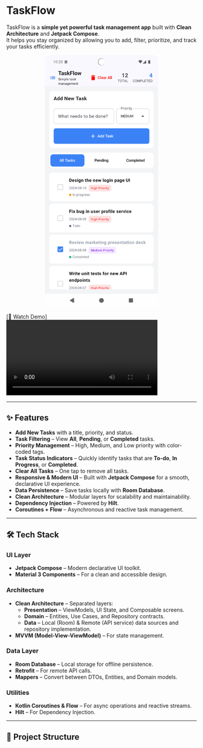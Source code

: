 # TaskFlow

TaskFlow is a **simple yet powerful task management app** built with **Clean Architecture** and **Jetpack Compose**.  
It helps you stay organized by allowing you to add, filter, prioritize, and track your tasks efficiently.

<p align="center">
  <img src="screenshots/taskflow_ui.png" alt="TaskFlow Screenshot" width="300"/>
</p>

[🎥 Watch Demo]
<video src="screenshots/taskflow.mp4" width="400" controls>
  Your browser does not support the video tag.
</video>


---

## ✨ Features

- **Add New Tasks** with a title, priority, and status.
- **Task Filtering** – View **All**, **Pending**, or **Completed** tasks.
- **Priority Management** – High, Medium, and Low priority with color-coded tags.
- **Task Status Indicators** – Quickly identify tasks that are **To-do**, **In Progress**, or **Completed**.
- **Clear All Tasks** – One tap to remove all tasks.
- **Responsive & Modern UI** – Built with **Jetpack Compose** for a smooth, declarative UI experience.
- **Data Persistence** – Save tasks locally with **Room Database**.
- **Clean Architecture** – Modular layers for scalability and maintainability.
- **Dependency Injection** – Powered by **Hilt**.
- **Coroutines + Flow** – Asynchronous and reactive task management.

---

## 🛠 Tech Stack

### **UI Layer**
- **Jetpack Compose** – Modern declarative UI toolkit.
- **Material 3 Components** – For a clean and accessible design.

### **Architecture**
- **Clean Architecture** – Separated layers:
    - **Presentation** – ViewModels, UI State, and Composable screens.
    - **Domain** – Entities, Use Cases, and Repository contracts.
    - **Data** – Local (Room) & Remote (API service) data sources and repository implementation.
- **MVVM (Model-View-ViewModel)** – For state management.

### **Data Layer**
- **Room Database** – Local storage for offline persistence.
- **Retrofit** – For remote API calls.
- **Mappers** – Convert between DTOs, Entities, and Domain models.

### **Utilities**
- **Kotlin Coroutines & Flow** – For async operations and reactive streams.
- **Hilt** – For Dependency Injection.

---

## 📂 Project Structure


